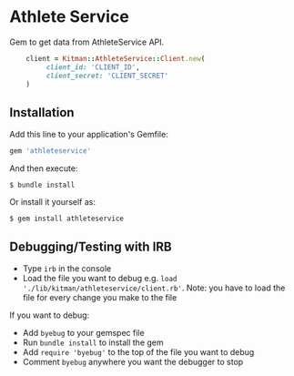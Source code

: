 # Athlete Service

Gem to get data from AthleteService API.

```ruby
    client = Kitman::AthleteService::Client.new(
         client_id: 'CLIENT_ID',
         client_secret: 'CLIENT_SECRET'
    )
```

## Installation

Add this line to your application's Gemfile:

```ruby
gem 'athleteservice'
```

And then execute:

    $ bundle install

Or install it yourself as:

    $ gem install athleteservice


## Debugging/Testing with IRB

- Type `irb` in the console
- Load the file you want to debug e.g. `load './lib/kitman/athleteservice/client.rb'`. Note: you have to load the file for every change you make to the file

If you want to debug:
- Add `byebug` to your gemspec file
- Run `bundle install` to install the gem
- Add `require 'byebug'` to the top of the file you want to debug
- Comment `byebug` anywhere you want the debugger to stop
